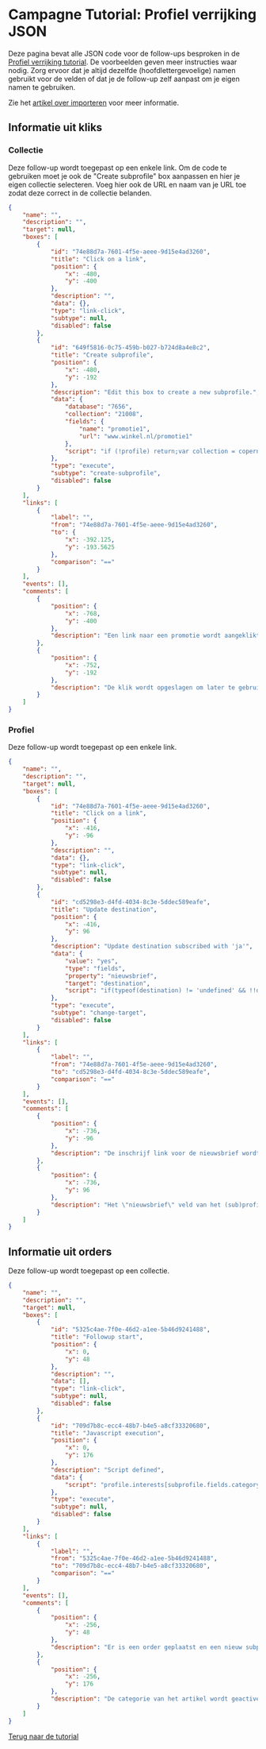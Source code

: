 # Campagne Tutorial: Profiel verrijking JSON

Deze pagina bevat alle JSON code voor de follow-ups besproken in de 
[Profiel verrijking tutorial](./campaign-tutorial-profile-enrichment). 
De voorbeelden geven meer instructies waar nodig. Zorg ervoor dat je 
altijd dezelfde (hoofdlettergevoelige) namen gebruikt voor de velden of 
dat je de follow-up zelf aanpast om je eigen namen te gebruiken.

Zie het [artikel over importeren](./followups-importing-exporting) voor meer informatie.

## Informatie uit kliks

### Collectie

Deze follow-up wordt toegepast op een enkele link. Om de code te gebruiken 
moet je ook de "Create subprofile" box aanpassen en hier je eigen collectie 
selecteren. Voeg hier ook de URL en naam van je URL toe zodat deze correct 
in de collectie belanden.

```json
{
    "name": "",
    "description": "",
    "target": null,
    "boxes": [
        {
            "id": "74e88d7a-7601-4f5e-aeee-9d15e4ad3260",
            "title": "Click on a link",
            "position": {
                "x": -480,
                "y": -400
            },
            "description": "",
            "data": {},
            "type": "link-click",
            "subtype": null,
            "disabled": false
        },
        {
            "id": "649f5816-0c75-459b-b027-b724d8a4e8c2",
            "title": "Create subprofile",
            "position": {
                "x": -480,
                "y": -192
            },
            "description": "Edit this box to create a new subprofile.",
            "data": {
                "database": "7656",
                "collection": "21008",
                "fields": {
                    "name": "promotie1",
                    "url": "www.winkel.nl/promotie1"
                },
                "script": "if (!profile) return;var collection = copernica.collection(21008);var subprofile = profile.createSubProfile(collection);if (subprofile) { subprofile.fields.name = \"promotion1\";subprofile.fields.date_clicked = \"\";subprofile.fields.url = \"www.store.com/promotion1\"; }"
            },
            "type": "execute",
            "subtype": "create-subprofile",
            "disabled": false
        }
    ],
    "links": [
        {
            "label": "",
            "from": "74e88d7a-7601-4f5e-aeee-9d15e4ad3260",
            "to": {
                "x": -392.125,
                "y": -193.5625
            },
            "comparison": "=="
        }
    ],
    "events": [],
    "comments": [
        {
            "position": {
                "x": -768,
                "y": -400
            },
            "description": "Een link naar een promotie wordt aangeklikt."
        },
        {
            "position": {
                "x": -752,
                "y": -192
            },
            "description": "De klik wordt opgeslagen om later te gebruiken."
        }
    ]
}
```

### Profiel

Deze follow-up wordt toegepast op een enkele link.

```json
{
    "name": "",
    "description": "",
    "target": null,
    "boxes": [
        {
            "id": "74e88d7a-7601-4f5e-aeee-9d15e4ad3260",
            "title": "Click on a link",
            "position": {
                "x": -416,
                "y": -96
            },
            "description": "",
            "data": {},
            "type": "link-click",
            "subtype": null,
            "disabled": false
        },
        {
            "id": "cd5298e3-d4fd-4034-8c3e-5ddec589eafe",
            "title": "Update destination",
            "position": {
                "x": -416,
                "y": 96
            },
            "description": "Update destination subscribed with 'ja'",
            "data": {
                "value": "yes",
                "type": "fields",
                "property": "nieuwsbrief",
                "target": "destination",
                "script": "if(typeof(destination) != 'undefined' && !!destination) { destination.fields.nieuwsbrief = 'ja'; }else if(typeof(subprofile) != 'undefined' && !!subprofile) { subprofile.fields.nieuwsbrief = 'ja'; }else if(typeof(profile) != 'undefined' && !!profile) { profile.fields.nieuwsbrief = 'ja'; }"
            },
            "type": "execute",
            "subtype": "change-target",
            "disabled": false
        }
    ],
    "links": [
        {
            "label": "",
            "from": "74e88d7a-7601-4f5e-aeee-9d15e4ad3260",
            "to": "cd5298e3-d4fd-4034-8c3e-5ddec589eafe",
            "comparison": "=="
        }
    ],
    "events": [],
    "comments": [
        {
            "position": {
                "x": -736,
                "y": -96
            },
            "description": "De inschrijf link voor de nieuwsbrief wordt aangeklikt."
        },
        {
            "position": {
                "x": -736,
                "y": 96
            },
            "description": "Het \"nieuwsbrief\" veld van het (sub)profiel wordt naar \"ja\" veranderd."
        }
    ]
}
```

## Informatie uit orders

Deze follow-up wordt toegepast op een collectie.

```json
{
    "name": "",
    "description": "",
    "target": null,
    "boxes": [
        {
            "id": "5325c4ae-7f0e-46d2-a1ee-5b46d9241488",
            "title": "Followup start",
            "position": {
                "x": 0,
                "y": 48
            },
            "description": "",
            "data": [],
            "type": "link-click",
            "subtype": null,
            "disabled": false
        },
        {
            "id": "709d7b8c-ecc4-48b7-b4e5-a8cf33320680",
            "title": "Javascript execution",
            "position": {
                "x": 0,
                "y": 176
            },
            "description": "Script defined",
            "data": {
                "script": "profile.interests[subprofile.fields.category] = true;"
            },
            "type": "execute",
            "subtype": null,
            "disabled": false
        }
    ],
    "links": [
        {
            "label": "",
            "from": "5325c4ae-7f0e-46d2-a1ee-5b46d9241488",
            "to": "709d7b8c-ecc4-48b7-b4e5-a8cf33320680",
            "comparison": "=="
        }
    ],
    "events": [],
    "comments": [
        {
            "position": {
                "x": -256,
                "y": 48
            },
            "description": "Er is een order geplaatst en een nieuw subprofiel aangemaakt."
        },
        {
            "position": {
                "x": -256,
                "y": 176
            },
            "description": "De categorie van het artikel wordt geactiveerd als interesse van de klant."
        }
    ]
}
```

[Terug naar de tutorial](./campaign-tutorial-profile-enrichment)
